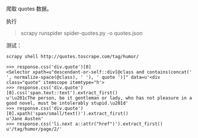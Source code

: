 爬取 quotes 数据。

执行
> scrapy runspider spider-quotes.py -o quotes.json    

测试：

    scrapy shell http://quotes.toscrape.com/tag/humor/

    >>> response.css('div.quote')[0]
    <Selector xpath=u"descendant-or-self::div[@class and contains(concat(' ', normalize-space(@class), ' '), ' quote ')]" data=u'<div class="quote" itemscope itemtype="h'>
    >>> response.css('div.quote')[0].css('span.text::text').extract_first()
    u'\u201cThe person, be it gentleman or lady, who has not pleasure in a good novel, must be intolerably stupid.\u201d'
    >>> response.css('div.quote')[0].xpath('span/small/text()').extract_first()
    u'Jane Austen'
    >>> response.css('li.next a::attr("href")').extract_first()
    u'/tag/humor/page/2/'


